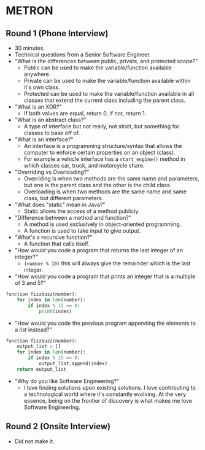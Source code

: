 # METRON

## Round 1 (Phone Interview)

- 30 minutes.
- Technical questions from a Senior Software Engineer.
- "What is the differences between public, private, and protected scope?"
  - Public can be used to make the variable/function available anywhere.
  - Private can be used to make the variable/function available within it's own class.
  - Protected can be used to make the variable/function available in all classes that extend the current class including the parent class.
- "What is an XOR?"
  - If both values are equal, return 0, if not, return 1.
- "What is an abstract class?"
  - A type of interface but not really, not strict, but something for classes to base off of.
- "What is an interface?"
  - An interface is a programming structure/syntax that allows the computer to enforce certain properties on an object (class).
  - For example a vehicle interface has a `start_engine()` method in which classes car, truck, and motorcycle share.
- "Overriding vs Overloading?"
  - Overriding is when two methods are the same name and parameters, but one is the parent class and the other is the child class.
  - Overloading is when two methods are the same name and same class, but different parameters.
- "What does "static" mean in Java?"
  - Static allows the access of a method publicly.
- "Difference between a method and function?"
  - A method is used exclusively in object-oriented programming.
  - A function is used to take input to give output.
- "What's a recursive function?"
  - A function that calls itself.
- "How would you code a program that returns the last integer of an integer?"
  - `(number % 10)` this will always give the remainder which is the last integer.
- "How would you code a program that prints an integer that is a multiple of 3 and 5?"

```py
function fizzbuzz(number):
    for index in len(number):
        if index % 15 == 0:
            print(index)
```

- "How would you code the previous program appending the elements to a list instead?"

```py
function fizzbuzz(number):
    output_list = []
    for index in len(number):
        if index % 15 == 0:
            output_list.append(index)
    return output_list
```

- "Why do you like Software Engineering?"
  - I love finding solutions upon existing solutions. I love contributing to a technological world where it's constantly evolving. At the very essence, being on the frontier of discovery is what makes me love Software Engineering.

## Round 2 (Onsite Interview)

- Did not make it.
